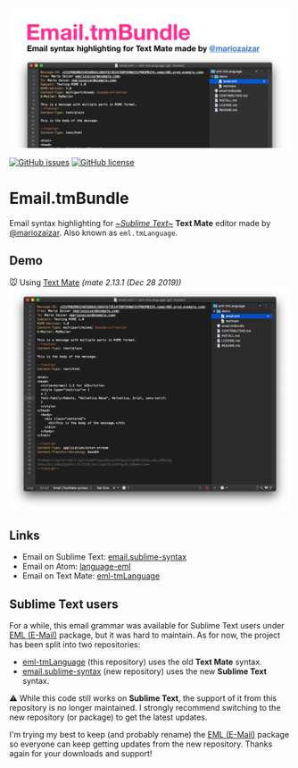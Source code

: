 ![social](https://raw.githubusercontent.com/mariozaizar/eml-tmLanguage/master/demo/social.png)

[![GitHub issues](https://img.shields.io/github/issues/mariozaizar/eml-tmLanguage.svg)](https://github.com/mariozaizar/eml-tmLanguage/issues)
[![GitHub license](https://img.shields.io/badge/license-MIT-blue.svg)](https://raw.githubusercontent.com/mariozaizar/eml-tmLanguage/master/LICENSE.md)

# Email.tmBundle

Email syntax highlighting for [~*Sublime Text*~](https://github.com/mariozaizar/eml-tmLanguage#sublime-text-users) **Text Mate** editor made by [@mariozaizar](https://about.me/mariozaizar). Also known as `eml.tmLanguage`.

## Demo

:mouse: Using [Text Mate](https://macromates.com/) *(mate 2.13.1 (Dec 28 2019))*
![textmate](https://raw.githubusercontent.com/mariozaizar/eml-tmLanguage/master/demo/textmate.png)

## Links

* Email on Sublime Text: [email.sublime-syntax](https://github.com/mariozaizar/email.sublime-syntax)
* Email on Atom: [language-eml](https://github.com/mariozaizar/language-eml)
* Email on Text Mate: [eml-tmLanguage](https://github.com/mariozaizar/eml-tmLanguage)

## Sublime Text users

For a while, this email grammar was available for Sublime Text users under [EML (E-Mail)](https://packagecontrol.io/packages/EML%20(E-Mail)) package, but it was hard to maintain. As for now, the project has been split into two repositories:

* [eml-tmLanguage](https://github.com/mariozaizar/eml-tmLanguage) (this repository) uses the old **Text Mate** syntax.
* [email.sublime-syntax](https://github.com/mariozaizar/email.sublime-syntax) (new repository) uses the new **Sublime Text** syntax.

:warning:  While this code still works on **Sublime Text**, the support of it from this repository is no longer maintained.
I strongly recommend switching to the new repository (or package) to get the latest updates.

I'm trying my best to keep (and probably rename) the [EML (E-Mail)](https://packagecontrol.io/packages/EML%20(E-Mail)) package so everyone can keep getting updates from the new repository. Thanks again for your downloads and support!
